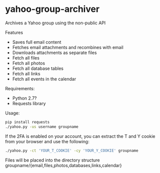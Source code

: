 yahoo-group-archiver
====================

Archives a Yahoo group using the non-public API

Features
* Saves full email content
* Fetches email attachments and recombines with email
* Downloads attachments as separate files
* Fetch all files
* Fetch all photos
* Fetch all database tables
* Fetch all links
* Fetch all events in the calendar

Requirements:
* Python 2.7?
* Requests library

Usage:
```bash
pip install requests
./yahoo.py -us username groupname
```

If the 2FA is enabled on your account, you can extract the T and Y cookie from your browser and use the following:
```bash
./yahoo.py -ct 'YOUR_T_COOKIE' -cy 'YOUR_Y_COOKIE' groupname
```

Files will be placed into the directory structure groupname/{email,files,photos,databases,links,calendar}
